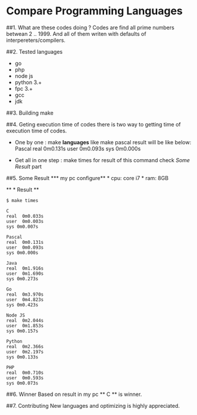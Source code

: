 # Compare Programming Languages

##1. What are these codes doing ?
    Codes are find all prime numbers betwean 2 .. 1999.
    And all of them writen with defaults of interpereters/compilers.

##2. Tested languages
* go
* php
* node js
* python 3.+
* fpc 3.+
* gcc
* jdk

##3. Building
    make

##4. Geting execution time of codes
there is two way to getting time of execution time of codes.

* One by one : make **languages** like make pascal
    result will be like below:
      Pascal
      real  0m0.131s
      user  0m0.093s
      sys 0m0.000s

* Get all in one step : make times
    for result of this command check _Some Result_ part

##5. Some Result
*** my pc configure**
    * cpu: core i7
    * ram: 8GB

** * Result **

    $ make times

    C
    real  0m0.033s
    user  0m0.003s
    sys 0m0.007s

    Pascal
    real  0m0.131s
    user  0m0.093s
    sys 0m0.000s

    Java
    real  0m1.916s
    user  0m1.690s
    sys 0m0.273s

    Go
    real  0m3.970s
    user  0m4.823s
    sys 0m0.423s

    Node JS
    real  0m2.044s
    user  0m1.853s
    sys 0m0.157s

    Python
    real  0m2.366s
    user  0m2.197s
    sys 0m0.133s

    PHP
    real  0m0.710s
    user  0m0.593s
    sys 0m0.073s

##6. Winner 
Based on result in my pc ** C ** is winner.

##7. Contributing
New languages and optimizing is highly appreciated.
